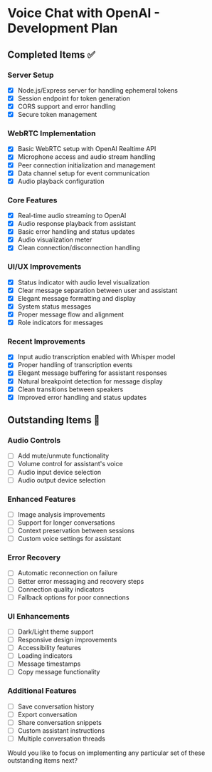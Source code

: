# Voice Chat with OpenAI - Development Plan

## Completed Items ✅

### Server Setup
- [x] Node.js/Express server for handling ephemeral tokens
- [x] Session endpoint for token generation
- [x] CORS support and error handling
- [x] Secure token management

### WebRTC Implementation
- [x] Basic WebRTC setup with OpenAI Realtime API
- [x] Microphone access and audio stream handling
- [x] Peer connection initialization and management
- [x] Data channel setup for event communication
- [x] Audio playback configuration

### Core Features
- [x] Real-time audio streaming to OpenAI
- [x] Audio response playback from assistant
- [x] Basic error handling and status updates
- [x] Audio visualization meter
- [x] Clean connection/disconnection handling

### UI/UX Improvements
- [x] Status indicator with audio level visualization
- [x] Clear message separation between user and assistant
- [x] Elegant message formatting and display
- [x] System status messages
- [x] Proper message flow and alignment
- [x] Role indicators for messages

### Recent Improvements
- [x] Input audio transcription enabled with Whisper model
- [x] Proper handling of transcription events
- [x] Elegant message buffering for assistant responses
- [x] Natural breakpoint detection for message display
- [x] Clean transitions between speakers
- [x] Improved error handling and status updates

## Outstanding Items 🚀

### Audio Controls
- [ ] Add mute/unmute functionality
- [ ] Volume control for assistant's voice
- [ ] Audio input device selection
- [ ] Audio output device selection

### Enhanced Features
- [ ] Image analysis improvements
- [ ] Support for longer conversations
- [ ] Context preservation between sessions
- [ ] Custom voice settings for assistant

### Error Recovery
- [ ] Automatic reconnection on failure
- [ ] Better error messaging and recovery steps
- [ ] Connection quality indicators
- [ ] Fallback options for poor connections

### UI Enhancements
- [ ] Dark/Light theme support
- [ ] Responsive design improvements
- [ ] Accessibility features
- [ ] Loading indicators
- [ ] Message timestamps
- [ ] Copy message functionality

### Additional Features
- [ ] Save conversation history
- [ ] Export conversation
- [ ] Share conversation snippets
- [ ] Custom assistant instructions
- [ ] Multiple conversation threads

Would you like to focus on implementing any particular set of these outstanding items next?
